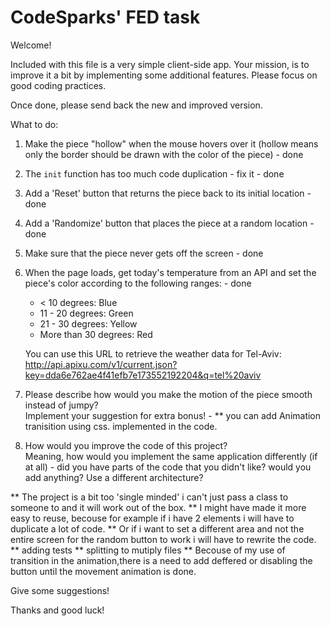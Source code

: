 # CodeSparks' FED task
Welcome!

Included with this file is a very simple client-side app.
Your mission, is to improve it a bit by implementing some additional features.
Please focus on good coding practices.  

Once done, please send back the new and improved version.

What to do:
1) Make the piece "hollow" when the mouse hovers over it (hollow means only the border should be drawn with the color of the piece) - done
2) The `init` function has too much code duplication - fix it  - done
3) Add a 'Reset' button that returns the piece back to its initial location - done
4) Add a 'Randomize' button that places the piece at a random location -done
5) Make sure that the piece never gets off the screen - done
6) When the page loads, get today's temperature from an API and set the piece's color according to the following ranges: - done 
    - < 10 degrees: Blue
    - 11 - 20 degrees: Green
    - 21 - 30 degrees: Yellow
    - More than 30 degrees: Red

    You can use this URL to retrieve the weather data for Tel-Aviv:  
    http://api.apixu.com/v1/current.json?key=dda6e762ae4f41efb7e173552192204&q=tel%20aviv
7) Please describe how would you make the motion of the piece smooth instead of jumpy?  
   Implement your suggestion for extra bonus! - 
   ** you can add Animation tranisition using css. implemented in the code.

8) How would you improve the code of this project?   
Meaning, how would you implement the same application differently (if at all) - did you have parts of the code that you didn't like? would you add anything? Use a different architecture? 

** The project is a bit too 'single minded' i can't just pass a  class to someone to and it will work out of the box.
** I might have made it more easy to reuse, becouse for example if i have 2 elements i will have to duplicate a lot of code.
** Or if i want to set a different area and not the entire screen for the random button to work i will have to rewrite the code.
** adding tests
** splitting to mutiply files
** Becouse of my use of transition in the animation,there  is a need to add deffered or disabling the button until the movement animation is done.

Give some suggestions!

Thanks and good luck!
